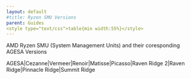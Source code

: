 ```yaml
---
layout: default
#title: Ryzen SMU Versions
parent: Guides
<style type="text/css">table{min width:55%}</style>
---
```


AMD Ryzen SMU (System Management Units) and their coresponding AGESA Versions

AGESA|Cezanne|Vermeer|Renoir|Matisse|Picasso|Raven Ridge 2|Raven Ridge|Pinnacle Ridge|Summit Ridge